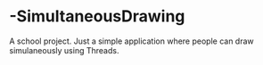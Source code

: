 # -SimultaneousDrawing
A school project. Just a simple application where people can draw simulaneously using Threads.
